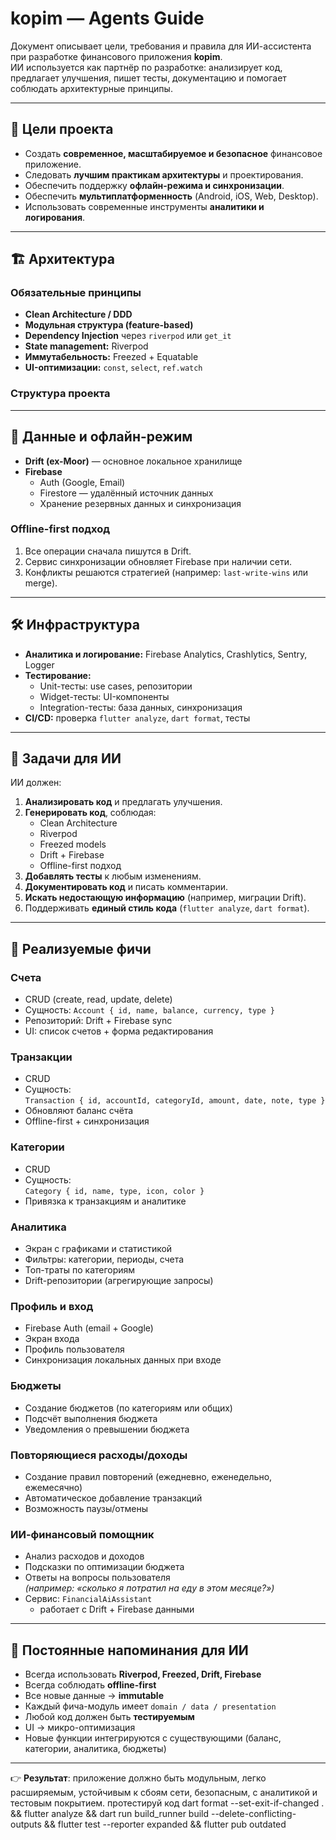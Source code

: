 # kopim — Agents Guide

Документ описывает цели, требования и правила для ИИ-ассистента при разработке финансового приложения **kopim**.  
ИИ используется как партнёр по разработке: анализирует код, предлагает улучшения, пишет тесты, документацию и помогает соблюдать архитектурные принципы.

---

## 🎯 Цели проекта

- Создать **современное, масштабируемое и безопасное** финансовое приложение.
- Следовать **лучшим практикам архитектуры** и проектирования.
- Обеспечить поддержку **офлайн-режима и синхронизации**.
- Обеспечить **мультиплатформенность** (Android, iOS, Web, Desktop).
- Использовать современные инструменты **аналитики и логирования**.

---

## 🏗 Архитектура

### Обязательные принципы

- **Clean Architecture / DDD**
- **Модульная структура (feature-based)**
- **Dependency Injection** через `riverpod` или `get_it`
- **State management:** Riverpod
- **Иммутабельность:** Freezed + Equatable
- **UI-оптимизации:** `const`, `select`, `ref.watch`

### Структура проекта


---

## 💾 Данные и офлайн-режим

- **Drift (ex-Moor)** — основное локальное хранилище
- **Firebase**  
  - Auth (Google, Email)  
  - Firestore — удалённый источник данных  
  - Хранение резервных данных и синхронизация  

### Offline-first подход

1. Все операции сначала пишутся в Drift.
2. Сервис синхронизации обновляет Firebase при наличии сети.
3. Конфликты решаются стратегией (например: `last-write-wins` или merge).

---

## 🛠 Инфраструктура

- **Аналитика и логирование:** Firebase Analytics, Crashlytics, Sentry, Logger
- **Тестирование:**
  - Unit-тесты: use cases, репозитории
  - Widget-тесты: UI-компоненты
  - Integration-тесты: база данных, синхронизация
- **CI/CD:** проверка `flutter analyze`, `dart format`, тесты

---

## 📌 Задачи для ИИ

ИИ должен:

1. **Анализировать код** и предлагать улучшения.
2. **Генерировать код**, соблюдая:
   - Clean Architecture
   - Riverpod
   - Freezed models
   - Drift + Firebase
   - Offline-first подход
3. **Добавлять тесты** к любым изменениям.
4. **Документировать код** и писать комментарии.
5. **Искать недостающую информацию** (например, миграции Drift).
6. Поддерживать **единый стиль кода** (`flutter analyze`, `dart format`).

---

## 🚀 Реализуемые фичи

### Счета
- CRUD (create, read, update, delete)
- Сущность: `Account { id, name, balance, currency, type }`
- Репозиторий: Drift + Firebase sync
- UI: список счетов + форма редактирования

### Транзакции
- CRUD
- Сущность:  
  `Transaction { id, accountId, categoryId, amount, date, note, type }`
- Обновляют баланс счёта
- Offline-first + синхронизация

### Категории
- CRUD
- Сущность:  
  `Category { id, name, type, icon, color }`
- Привязка к транзакциям и аналитике

### Аналитика
- Экран с графиками и статистикой
- Фильтры: категории, периоды, счета
- Топ-траты по категориям
- Drift-репозитории (агрегирующие запросы)

### Профиль и вход
- Firebase Auth (email + Google)
- Экран входа
- Профиль пользователя
- Синхронизация локальных данных при входе

### Бюджеты
- Создание бюджетов (по категориям или общих)
- Подсчёт выполнения бюджета
- Уведомления о превышении бюджета

### Повторяющиеся расходы/доходы
- Создание правил повторений (ежедневно, еженедельно, ежемесячно)
- Автоматическое добавление транзакций
- Возможность паузы/отмены

### ИИ-финансовый помощник
- Анализ расходов и доходов
- Подсказки по оптимизации бюджета
- Ответы на вопросы пользователя  
  *(например: «сколько я потратил на еду в этом месяце?»)*  
- Сервис: `FinancialAiAssistant`  
  - работает с Drift + Firebase данными

---

## 🔄 Постоянные напоминания для ИИ

- Всегда использовать **Riverpod, Freezed, Drift, Firebase**
- Всегда соблюдать **offline-first**
- Все новые данные → **immutable**
- Каждый фича-модуль имеет `domain / data / presentation`
- Любой код должен быть **тестируемым**
- UI → микро-оптимизация
- Новые функции интегрируются с существующими (баланс, категории, аналитика, бюджеты)

---

👉 **Результат**: приложение должно быть модульным, легко расширяемым, устойчивым к сбоям сети, безопасным, с аналитикой и тестовым покрытием.
протестируй код dart format --set-exit-if-changed . && flutter analyze && dart run build_runner build --delete-conflicting-outputs && flutter test --reporter expanded && flutter pub outdated
